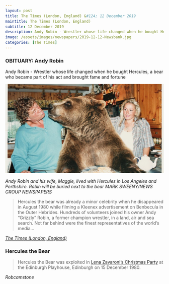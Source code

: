 ```yaml
---
layout: post
title: The Times (London, England) &#124; 12 December 2019
maintitle: The Times (London, England)
subtitle: 12 December 2019
description: Andy Robin - Wrestler whose life changed when he bought Hercules, a bear who became part of his act and brought fame and fortune
image: /assets/images/newspapers/2019-12-12-Newsbank.jpg
categories: [The Times]
---
```


### OBITUARY: Andy Robin

Andy Robin - Wrestler whose life changed when he bought Hercules, a bear who became part of his act and brought fame and fortune

![](/assets/images/newspapers/2019-12-12-Newsbank.jpg)

<cite>Andy Robin and his wife, Maggie, lived with Hercules in Los Angeles and Perthshire. Robin will be buried next to the bear
MARK SWEENY/NEWS GROUP NEWSPAPERS</cite>

> Hercules the bear was already a minor celebrity when he disappeared in August 1980 while filming a Kleenex advertisement on Benbecula in the Outer Hebrides. Hundreds of volunteers joined his owner Andy “Grizzly” Robin, a former champion wrestler, in a land, air and sea search. Not far behind were the finest representatives of the world’s media...

<cite>[The Times (London, England)](https://www.thetimes.co.uk/article/andy-robin-bwpk80dtv)</cite>

### Hercules the Bear
> Hercules the Bear was exploited in [Lena Zavaroni’s Christmas Party](/theatre/1980/12/15/lena-zavaronis-christmas-party.html) at the Edinburgh Playhouse, Edinburgh on 15 December 1980.

<cite>Robcamstone</cite>

